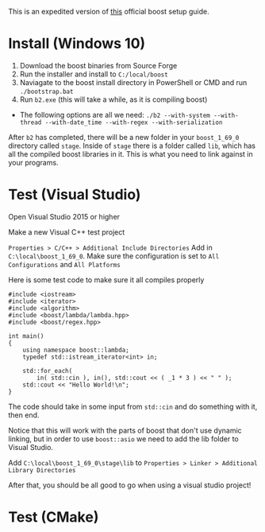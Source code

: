This is an expedited version of [this](https://www.boost.org/doc/libs/1_69_0/more/getting_started/windows.html) official boost setup guide.

# Install (Windows 10)

1. Download the boost binaries from Source Forge
2. Run the installer and install to `C:/local/boost`
3. Naviagate to the boost install directory in PowerShell or CMD and run
`./bootstrap.bat`
4. Run `b2.exe` (this will take a while, as it is compiling boost)
 - The following options are all we need: `./b2 --with-system --with-thread --with-date_time --with-regex --with-serialization`

After `b2` has completed, there will be a new folder in your `boost_1_69_0`
directory called `stage`. Inside of `stage` there is a folder called `lib`,
which has all the compiled boost libraries in it. This is what you need to
link against in your programs.

# Test (Visual Studio)
Open Visual Studio 2015 or higher

Make a new Visual C++ test project

`Properties > C/C++ > Additional Include Directories`
Add in `C:\local\boost_1_69_0`. Make sure the configuration is set to
`All Configurations` and `All Platforms`

Here is some test code to make sure it all compiles properly

```
#include <iostream>
#include <iterator>
#include <algorithm>
#include <boost/lambda/lambda.hpp>
#include <boost/regex.hpp>

int main()
{
    using namespace boost::lambda;
    typedef std::istream_iterator<int> in;

    std::for_each(
        in( std::cin ), in(), std::cout << ( _1 * 3 ) << " " );
    std::cout << "Hello World!\n";
}
```

The code should take in some input from `std::cin`  and do something with it,
then end.

Notice that this will work with the parts of boost that don't use dynamic linking,
but in order to use `boost::asio` we need to add the lib folder to Visual Studio.

Add `C:\local\boost_1_69_0\stage\lib` to
`Properties > Linker > Additional Library Directories`

After that, you should be all good to go when using a visual studio project!

# Test (CMake)
